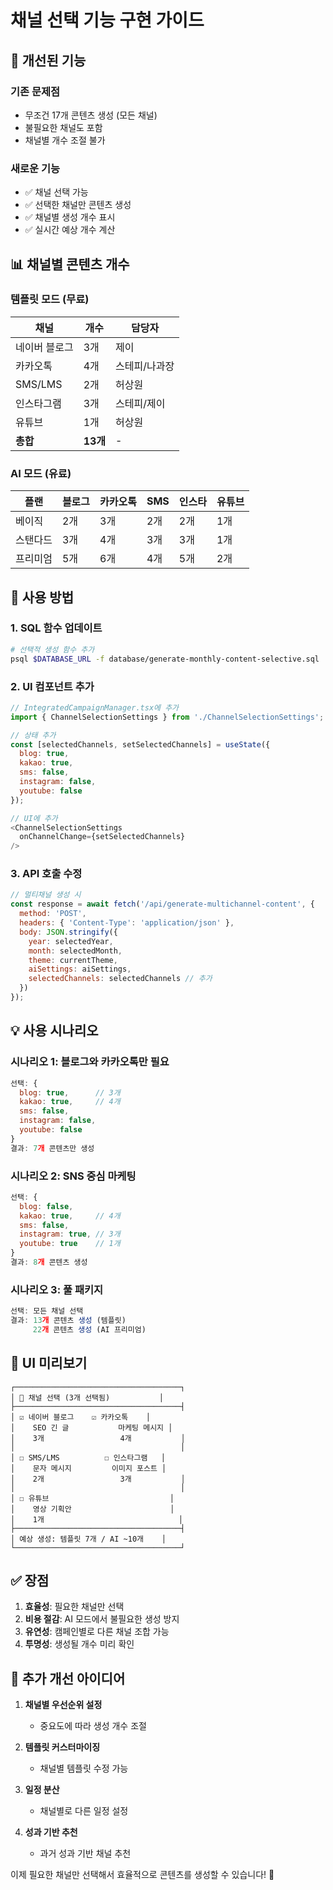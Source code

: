# 채널 선택 기능 구현 가이드

## 🎯 개선된 기능

### 기존 문제점
- 무조건 17개 콘텐츠 생성 (모든 채널)
- 불필요한 채널도 포함
- 채널별 개수 조절 불가

### 새로운 기능
- ✅ 채널 선택 가능
- ✅ 선택한 채널만 콘텐츠 생성
- ✅ 채널별 생성 개수 표시
- ✅ 실시간 예상 개수 계산

## 📊 채널별 콘텐츠 개수

### 템플릿 모드 (무료)
| 채널 | 개수 | 담당자 |
|------|------|--------|
| 네이버 블로그 | 3개 | 제이 |
| 카카오톡 | 4개 | 스테피/나과장 |
| SMS/LMS | 2개 | 허상원 |
| 인스타그램 | 3개 | 스테피/제이 |
| 유튜브 | 1개 | 허상원 |
| **총합** | **13개** | - |

### AI 모드 (유료)
| 플랜 | 블로그 | 카카오톡 | SMS | 인스타 | 유튜브 |
|------|--------|----------|-----|--------|--------|
| 베이직 | 2개 | 3개 | 2개 | 2개 | 1개 |
| 스탠다드 | 3개 | 4개 | 3개 | 3개 | 1개 |
| 프리미엄 | 5개 | 6개 | 4개 | 5개 | 2개 |

## 🔧 사용 방법

### 1. SQL 함수 업데이트
```bash
# 선택적 생성 함수 추가
psql $DATABASE_URL -f database/generate-monthly-content-selective.sql
```

### 2. UI 컴포넌트 추가
```javascript
// IntegratedCampaignManager.tsx에 추가
import { ChannelSelectionSettings } from './ChannelSelectionSettings';

// 상태 추가
const [selectedChannels, setSelectedChannels] = useState({
  blog: true,
  kakao: true,
  sms: false,
  instagram: false,
  youtube: false
});

// UI에 추가
<ChannelSelectionSettings 
  onChannelChange={setSelectedChannels}
/>
```

### 3. API 호출 수정
```javascript
// 멀티채널 생성 시
const response = await fetch('/api/generate-multichannel-content', {
  method: 'POST',
  headers: { 'Content-Type': 'application/json' },
  body: JSON.stringify({
    year: selectedYear,
    month: selectedMonth,
    theme: currentTheme,
    aiSettings: aiSettings,
    selectedChannels: selectedChannels // 추가
  })
});
```

## 💡 사용 시나리오

### 시나리오 1: 블로그와 카카오톡만 필요
```javascript
선택: {
  blog: true,      // 3개
  kakao: true,     // 4개
  sms: false,
  instagram: false,
  youtube: false
}
결과: 7개 콘텐츠만 생성
```

### 시나리오 2: SNS 중심 마케팅
```javascript
선택: {
  blog: false,
  kakao: true,     // 4개
  sms: false,
  instagram: true, // 3개
  youtube: true    // 1개
}
결과: 8개 콘텐츠 생성
```

### 시나리오 3: 풀 패키지
```javascript
선택: 모든 채널 선택
결과: 13개 콘텐츠 생성 (템플릿)
     22개 콘텐츠 생성 (AI 프리미엄)
```

## 🎨 UI 미리보기

```
┌─────────────────────────────────────┐
│ 📢 채널 선택 (3개 선택됨)           │
├─────────────────────────────────────┤
│ ☑️ 네이버 블로그    ☑️ 카카오톡    │
│    SEO 긴 글           마케팅 메시지 │
│    3개                 4개           │
│                                     │
│ ☐ SMS/LMS          ☐ 인스타그램   │
│    문자 메시지         이미지 포스트 │
│    2개                 3개           │
│                                     │
│ ☐ 유튜브                           │
│    영상 기획안                      │
│    1개                              │
├─────────────────────────────────────┤
│ 예상 생성: 템플릿 7개 / AI ~10개    │
└─────────────────────────────────────┘
```

## ✅ 장점

1. **효율성**: 필요한 채널만 선택
2. **비용 절감**: AI 모드에서 불필요한 생성 방지
3. **유연성**: 캠페인별로 다른 채널 조합 가능
4. **투명성**: 생성될 개수 미리 확인

## 📝 추가 개선 아이디어

1. **채널별 우선순위 설정**
   - 중요도에 따라 생성 개수 조절

2. **템플릿 커스터마이징**
   - 채널별 템플릿 수정 가능

3. **일정 분산**
   - 채널별로 다른 일정 설정

4. **성과 기반 추천**
   - 과거 성과 기반 채널 추천

이제 필요한 채널만 선택해서 효율적으로 콘텐츠를 생성할 수 있습니다! 🚀
